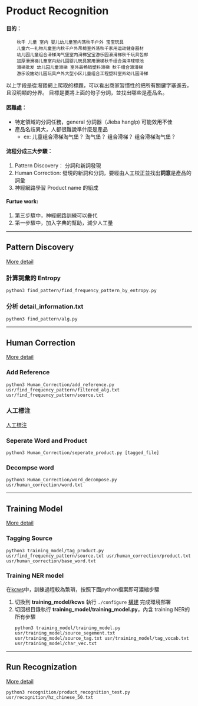 # Product Recognition

#### 目的：

```
	秋千 儿童 室内 婴儿幼儿童室内荡秋千户外 宝宝玩具
	儿童六一礼物儿童室内秋千户外吊椅室外荡秋千家用运动健身器材
	幼儿园儿童组合滑梯淘气堡室内滑梯宝宝游乐园滑滑梯秋千玩具包邮
	加厚滑滑梯儿童室内幼儿园婴儿玩具家用滑梯秋千组合海洋球球池
	滑梯批发 幼儿园儿童滑梯 室外最畅销塑料滑梯 秋千组合滑滑梯
	游乐设施幼儿园玩具户外大型小区儿童组合工程塑料室外幼儿园滑梯
```
以上字段是從淘寶網上爬取的標題，可以看出商家習慣性的把所有關鍵字塞進去，且沒明顯的分界。
目標是要將上面的句子分詞，並找出哪些是產品名。

#### 困難處：
* 特定領域的分詞任務，general 分詞器（Jieba hanglp) 可能效用不佳
* 產品名歧異大，人都很難說準什麼是產品
	* ex: 儿童组合滑梯淘气堡？ 淘气堡？ 组合滑梯？ 组合滑梯淘气堡？


#### 流程分成三大步驟：

1. Pattern Discovery： 分詞和新詞發現 
2. Human Correction: 發現的新詞和分詞，要經由人工校正並找出**詞意**是產品的詞彙
3. 神經網路學習 Product name 的組成

#### Furtue work:

1. 第三步驟中，神經網路訓練可以疊代
2. 第一步驟中，加入字典的幫助，減少人工量



****

## Pattern Discovery

 [More detail](./find_pattern/README.md)
### 計算詞彙的 Entropy

```
python3 find_pattern/find_frequency_pattern_by_entropy.py
```

### 分析 **detail\_information.txt**

```
python3 find_pattern/alg.py
```

****

## Human Correction
[More detail](./Human_Correction/README.md)

### Add Reference

```
python3 Human_Correction/add_reference.py usr/find_frequency_pattern/filtered_alg.txt usr/find_frequency_pattern/source.txt
```

### 人工標注

[人工標注](./Human_Correction/README.md)

### Seperate Word and Product

```
python3 Human_Correction/seperate_product.py [tagged_file]
```
### Decompse word

```
python3 Human_Correction/word_decompose.py usr/human_correction/word.txt
```

****

## Training Model
[More detail](./training_model/README.md)

### Tagging Source


```
python3 training_model/tag_product.py usr/find_frequency_pattern/source.txt usr/human_correction/product.txt usr/human_correction/base_word.txt
```

### Training NER model

在[kcws](https://github.com/koth/kcws)中，訓練過程較為繁瑣，按照下面python檔案即可濃縮步驟

1. 切換到 **training_model/kcws** 執行 `./configure` [構建](https://github.com/koth/kcws/blob/master/README.md#%E6%9E%84%E5%BB%BA) 完成環境部署
2. 切回根目錄執行 **training_model/training_model.py**，內含 training NER的所有步驟
    ```
    python3 training_model/training_model.py usr/training_model/source_segement.txt usr/training_model/source_tag.txt usr/training_model/tag_vocab.txt usr/training_model/char_vec.txt
    ```

****

## Run Recognization
[More detail](./recognition/README.md)


```
python3 recognition/product_recognition_test.py usr/recognition/hz_chinese_50.txt
```
